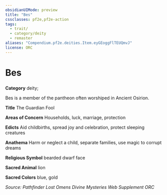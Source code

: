 ```yaml
---
obsidianUIMode: preview
title: "Bes"
cssclasses: pf2e,pf2e-action
tags:
  - trait/
  - category/deity
  - remaster
aliases: "Compendium.pf2e.deities.Item.eyGEoggFlTEUQmvJ"
license: ORC
---
```

# Bes

### 

**Category** deity; 




Bes is a member of the pantheon often worshiped in Ancient Osirion.

**Title** The Guardian Fool

**Areas of Concern** Households, luck, marriage, protection

**Edicts** Aid childbirths, spread joy and celebration, protect sleeping creatures

**Anathema** Harm or neglect a child, separate families, use magic to corrupt dreams

**Religious Symbol** bearded dwarf face

**Sacred Animal** lion

**Sacred Colors** blue, gold

*Source: Pathfinder Lost Omens Divine Mysteries Web Supplement*
*ORC*